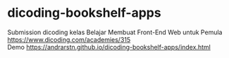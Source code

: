 # dicoding-bookshelf-apps
Submission dicoding kelas Belajar Membuat Front-End Web untuk Pemula https://www.dicoding.com/academies/315 <br>
Demo https://andrarstn.github.io/dicoding-bookshelf-apps/index.html
